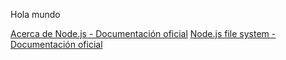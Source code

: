 Hola mundo

[Acerca de Node.js - Documentación oficial]()
[Node.js file system - Documentación oficial]()
<!-- [Node.js http.get - Documentación oficial]()
[Node.js - Wikipedia]()
[What exactly is Node.js? - freeCodeCamp]()
[¿Qué es Node.js y para qué sirve? - drauta.com]() -->